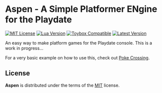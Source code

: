 # Aspen - A Simple Platformer ENgine for the Playdate

[![MIT License](https://img.shields.io/github/license/DidierMalenfant/Poke-Crossing)](https://spdx.org/licenses/MIT.html) [![Lua Version](https://img.shields.io/badge/Lua-5.4-yellowgreen)](https://lua.org) [![Toybox Compatible](https://img.shields.io/badge/toybox.py-compatible-brightgreen)](https://toyboxpy.io) [![Latest Version](https://img.shields.io/github/v/tag/DidierMalenfant/Aspen)](https://github.com/DidierMalenfant/Aspen/tags)

An easy way to make platform games for the Playdate console. This is a work in progress...

For a very basic example on how to use this, check out [Poke Crossing](https://github.com/DidierMalenfant/Poke-Crossing).

## License

**Aspen** is distributed under the terms of the [MIT](https://spdx.org/licenses/MIT.html) license.
